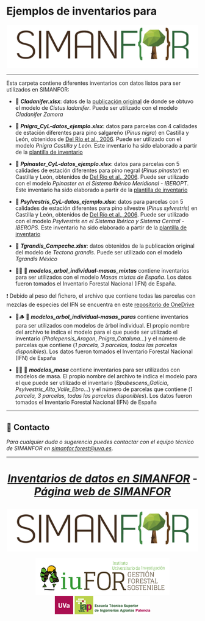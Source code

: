 # Ejemplos de inventarios para

<p align="center">
<img src="https://raw.githubusercontent.com/simanfor/web/main/logos/simanfor.png" alt="simanfor" width="500"/>
</p>


---


Esta carpeta contiene diferentes inventarios con datos listos para ser utilizados en SIMANFOR:

* :floppy_disk: ***Cladanifer.xlsx***: datos de la [publicación original](dx.doi.org/10.1016/j.agrformet.2015.07.001) de donde se obtuvo el modelo de *Cistus ladanifer*. Puede ser utilizado con el modelo *Cladanifer Zamora*
  
* :floppy_disk: ***Pnigra_CyL-datos_ejemplo.xlsx***: datos para parcelas con 4 calidades de estación diferentes para pino salgareño (*Pinus nigra*) en Castilla y León, obtenidos de [Del Río et al., 2006](https://www.researchgate.net/publication/265520003_Manual_de_gestion_para_masas_procedentes_de_repoblacion_de_Pinus_pinaster_Ait_Pinus_sylvestris_L_y_Pinus_nigra_Arn_en_Castilla_y_Leon). Puede ser utilizado con el modelo *Pnigra Castilla y León*. Este inventario ha sido elaborado a partir de la [plantilla de inventario](../plantillas/)

* :floppy_disk: ***Ppinaster_CyL-datos_ejemplo.xlsx***: datos para parcelas con 5 calidades de estación diferentes para pino negral (*Pinus pinaster*) en Castilla y León, obtenidos de [Del Río et al., 2006](https://www.researchgate.net/publication/265520003_Manual_de_gestion_para_masas_procedentes_de_repoblacion_de_Pinus_pinaster_Ait_Pinus_sylvestris_L_y_Pinus_nigra_Arn_en_Castilla_y_Leon). Puede ser utilizado con el modelo *Ppinaster en el Sistema Ibérico Meridional - IBEROPT*. Este inventario ha sido elaborado a partir de la [plantilla de inventario](../plantillas/)

* :floppy_disk: ***Psylvestris_CyL-datos_ejemplo.xlsx***: datos para parcelas con 5 calidades de estación diferentes para pino silvestre (*Pinus sylvestris*) en Castilla y León, obtenidos de [Del Río et al., 2006](https://www.researchgate.net/publication/265520003_Manual_de_gestion_para_masas_procedentes_de_repoblacion_de_Pinus_pinaster_Ait_Pinus_sylvestris_L_y_Pinus_nigra_Arn_en_Castilla_y_Leon). Puede ser utilizado con el modelo *Psylvestris en el Sistema Ibérico y Sistema Central - IBEROPS*. Este inventario ha sido elaborado a partir de la [plantilla de inventario](../plantillas/)

* :floppy_disk: ***Tgrandis_Campeche.xlsx***: datos obtenidos de la publicación original del modelo de *Tectona grandis*. Puede ser utilizado con el modelo *Tgrandis México*

* :deciduous_tree::evergreen_tree: :open_file_folder: ***modelos_arbol_individual-masas_mixtas*** contiene inventarios para ser utilizados con el modelo *Masas mixtas de España*. Los datos fueron tomados el Inventario Forestal Nacional (IFN) de España. 

:exclamation: Debido al peso del fichero, el archivo que contiene todas las parcelas con mezclas de especies del IFN se encuentra en este [repositorio de OneDrive](https://uvaes-my.sharepoint.com/:x:/g/personal/aitor_vazquez_veloso_uva_es/EVkAvhindmlIg4427exMBAUBlC0iv2_bqMGr8MNHuIWEnw?e=wWb1cn)

* :deciduous_tree::wood: :open_file_folder: ***modelos_arbol_individual-masas_puras*** contiene inventarios para ser utilizados con modelos de árbol individual. El propio nombre del archivo te indica el modelo para el que puede ser utilizado el inventario (*Phalepensis_Aragon*, *Pnigra_Cataluna*...) y el número de parcelas que contiene (*1 parcela, 3 parcelas, todas las parcelas disponibles*). Los datos fueron tomados el Inventario Forestal Nacional (IFN) de España

* :evergreen_tree::evergreen_tree: :open_file_folder: ***modelos_masa*** contiene inventarios para ser utilizados con modelos de masa. El propio nombre del archivo te indica el modelo para el que puede ser utilizado el inventario (*Bpubescens_Galicia*, *Psylvestris_Alto_Valle_Ebro*...) y el número de parcelas que contiene (*1 parcela, 3 parcelas, todas las parcelas disponibles*). Los datos fueron tomados el Inventario Forestal Nacional (IFN) de España

---

## :email: Contacto

*Para cualquier duda o sugerencia puedes contactar con el equipo técnico de SIMANFOR en simanfor.forest@uva.es*.

---

<h1 align="center" >

[*Inventarios de datos en SIMANFOR*](https://github.com/simanfor/inventarios) - [*Página web de SIMANFOR*](https://www.simanfor.es/)

</h1>


<p align="center">
<img src="https://raw.githubusercontent.com/simanfor/web/main/logos/simanfor.png" alt="simanfor" width="500"/>
</p>

<p align="center">
<img src="https://raw.githubusercontent.com/simanfor/web/main/logos/iufor.png" alt="iufor" width="350"/>
<img src="https://raw.githubusercontent.com/simanfor/web/main/logos/UVa-ETSIIAA.png" alt="uva_etsiiaa" width="250"/>
</p>
